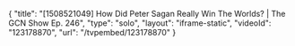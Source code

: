 {
    "title": "[1508521049] How Did Peter Sagan Really Win The Worlds? | The GCN Show Ep. 246",
    "type": "solo",
    "layout": "iframe-static",
    "videoId": "123178870",
    "url": "\/tvpembed\/123178870"
}